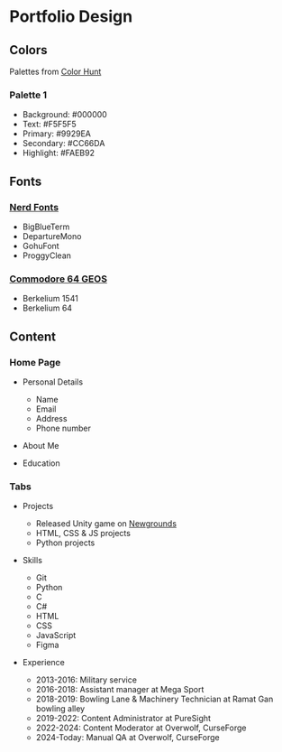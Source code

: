 # Portfolio Design

## Colors

Palettes from [Color Hunt](https://colorhunt.co/)

### Palette 1

-   Background: #000000
-   Text: #F5F5F5
-   Primary: #9929EA
-   Secondary: #CC66DA
-   Highlight: #FAEB92

## Fonts

### [Nerd Fonts](https://www.nerdfonts.com/font-downloads)

-   BigBlueTerm
-   DepartureMono
-   GohuFont
-   ProggyClean

### [Commodore 64 GEOS](<https://www.kreativekorp.com/software/fonts/c64/#:~:text=Berkelium%20(BSW)%20GEOS%20System%20Font>)

-   Berkelium 1541
-   Berkelium 64

## Content

### Home Page

-   Personal Details

    -   Name
    -   Email
    -   Address
    -   Phone number

-   About Me

-   Education

### Tabs

-   Projects

    -   Released Unity game on [Newgrounds](https://www.newgrounds.com/portal/view/758651)
    -   HTML, CSS & JS projects
    -   Python projects

-   Skills

    -   Git
    -   Python
    -   C
    -   C#
    -   HTML
    -   CSS
    -   JavaScript
    -   Figma

-   Experience

    -   2013-2016: Military service
    -   2016-2018: Assistant manager at Mega Sport
    -   2018-2019: Bowling Lane & Machinery Technician at Ramat Gan bowling alley
    -   2019-2022: Content Administrator at PureSight
    -   2022-2024: Content Moderator at Overwolf, CurseForge
    -   2024-Today: Manual QA at Overwolf, CurseForge
